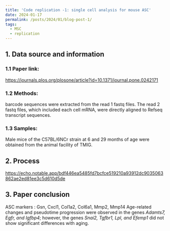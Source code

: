 ```yaml
---
title: 'Code replication -1: single cell analysis for mouse ASC'
date: 2024-01-17
permalink: /posts/2024/01/blog-post-1/
tags:
  - MSC
  - replication
---
```


## 1. Data source and information
### 1.1 Paper link: 
<https://journals.plos.org/plosone/article?id=10.1371/journal.pone.0242171>

### 1.2 Methods:
barcode sequences were extracted from the read 1 fastq files. The read 2 fastq files, which included each cell mRNA, were directly aligned to Refseq transcript sequences.

### 1.3 Samples:
 Male mice of the C57BL/6NCr strain at 6 and 29 months of age were obtained from the animal facility of TMIG. 

## 2. Process
<https://echo.notable.app/bdf446ea5485fd7bcfce519210a93912dc9035063862ae2ed81ee3c5d610d5de>

## 3. Paper conclusion
 ASC markers : Gsn, Cxcl1, Col1a2, Col6a1, Mmp2, Mmp14 
 Age-related changes and pseudotime progression were observed in the genes *Adamts7, Egfr, and Igfbp4*; however, the genes *Snai2, Tgfbr1, Lpl, and Efemp1* did not show significant differences with aging.
